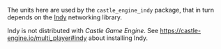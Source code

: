 The units here are used by the `castle_engine_indy` package, that in turn depends on the [Indy](https://www.indyproject.org/) networking library.

Indy is not distributed with _Castle Game Engine_. See https://castle-engine.io/multi_player#indy about installing Indy.
